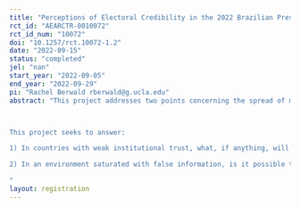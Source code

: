 ```yaml
---
title: "Perceptions of Electoral Credibility in the 2022 Brazilian Presidential Election"
rct_id: "AEARCTR-0010072"
rct_id_num: "10072"
doi: "10.1257/rct.10072-1.2"
date: "2022-09-15"
status: "completed"
jel: "nan"
start_year: "2022-09-05"
end_year: "2022-09-29"
pi: "Rachel Berwald rberwald@g.ucla.edu"
abstract: "This project addresses two points concerning the spread of misinformation related to the upcoming 2022 Brazilian presidential election: 1) if traditional ways of ensuring electoral credibility are insufficient to persuade skeptics and 2) the extent to which misinformation can be corrected. In a survey experiment, participants are randomly exposed to positive and neutral information about the election or just neutral information. The intervention takes the form of critical thinking about the election and social pressure.

This project seeks to answer: 
1) In countries with weak institutional trust, what, if anything, will convince partisan voters that an election was fair? 
2) In an environment saturated with false information, is it possible to correct or partially correct these beliefs?
"
layout: registration
---
```


